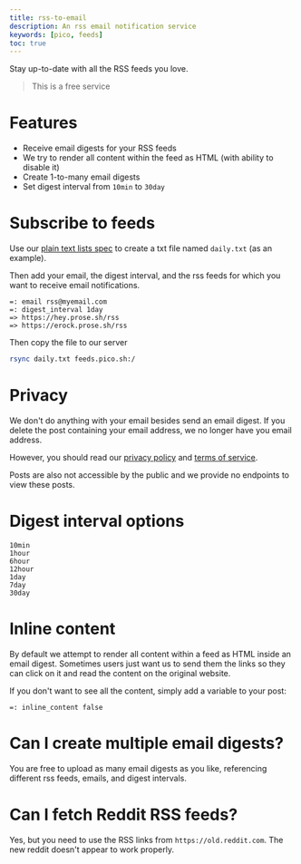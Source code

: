```yaml
---
title: rss-to-email
description: An rss email notification service
keywords: [pico, feeds]
toc: true
---
```


Stay up-to-date with all the RSS feeds you love.

> This is a free service

# Features

- Receive email digests for your RSS feeds
- We try to render all content within the feed as HTML (with ability to disable
  it)
- Create 1-to-many email digests
- Set digest interval from `10min` to `30day`

# Subscribe to feeds

Use our [plain text lists spec](/plain-text-lists) to create a txt file named
`daily.txt` (as an example).

Then add your email, the digest interval, and the rss feeds for which you want
to receive email notifications.

```
=: email rss@myemail.com
=: digest_interval 1day
=> https://hey.prose.sh/rss
=> https://erock.prose.sh/rss
```

Then copy the file to our server

```bash
rsync daily.txt feeds.pico.sh:/
```

# Privacy

We don't do anything with your email besides send an email digest. If you delete
the post containing your email address, we no longer have you email address.

However, you should read our [privacy policy](/privacy) and
[terms of service](/ops).

Posts are also not accessible by the public and we provide no endpoints to view
these posts.

# Digest interval options

```
10min
1hour
6hour
12hour
1day
7day
30day
```

# Inline content

By default we attempt to render all content within a feed as HTML inside an
email digest. Sometimes users just want us to send them the links so they can
click on it and read the content on the original website.

If you don't want to see all the content, simply add a variable to your post:

```
=: inline_content false
```

# Can I create multiple email digests?

You are free to upload as many email digests as you like, referencing different
rss feeds, emails, and digest intervals.

# Can I fetch Reddit RSS feeds?

Yes, but you need to use the RSS links from `https://old.reddit.com`. The new
reddit doesn't appear to work properly.
